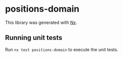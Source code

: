 # positions-domain

This library was generated with [Nx](https://nx.dev).

## Running unit tests

Run `nx test positions-domain` to execute the unit tests.
